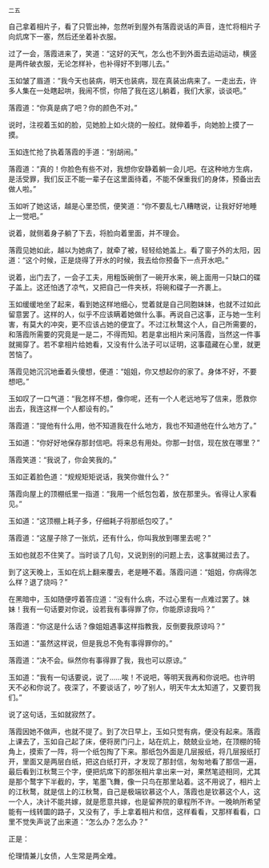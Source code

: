     二五 

   自己拿着相片子，看了只管出神，忽然听到屋外有落霞说话的声音，连忙将相片子向炕席下一塞，然后还坐着补衣服。

   过了一会，落霞进来了，笑道：“这好的天气，怎么也不到外面去运动运动，横竖是两件破衣服，无论怎样补，也补得好不到哪儿去。”

   玉如皱了眉道：“我今天也装病，明天也装病，现在真装出病来了。一走出去，许多人集在一处瞎起哄，我闹不惯，你陪了我在这儿躺着，我们大家，谈谈吧。”

   落霞道：“你真是病了吧？你的颜色不对。”

   说时，注视着玉如的脸，见她脸上如火烧的一般红。就伸着手，向她脸上摸了一摸。

   玉如连忙抢了执着落霞的手道：“别胡闹。”

   落霞道：“真的！你脸色有些不对，我想你安静着躺一会儿吧。在这种地方生病，是活受罪，我们反正不能一辈子在这里面待着，不能不保重我们的身体，预备出去做人啦。”

   玉如听了她这话，越是心里恐慌，便笑道：“你不要乱七八糟瞎说，让我好好地睡上一觉吧。”

   说着，就侧着身子躺了下去，将脸向着里面，并不理会。

   落霞见她如此，越以为她病了，就牵了被，轻轻给她盖上。看了窗子外的太阳，因道：“这个时候，正是烧得了开水的时候，我去给你预备下一点开水吧。”

   说着，出门去了，一会子工夫，用粗饭碗倒了一碗开水来，碗上面用一只缺口的碟子盖上。这还怕透了凉气，又把自己一件夹袄，将碗和碟子一齐裹上。

   玉如缓缓地坐了起来，看到她这样地细心，觉着就是自己同胞妹妹，也就不过如此留意罢了。这样的人，似乎不应该瞒着她做什么事。再说自己这事，正与她一生利害，有莫大的冲突，更不应该占她的便宜了。不过江秋鹜这个人，自己所需要的，和落霞所需要的究竟是一是二，不得而知。若是拿出相片来问落霞，当然这一件事就揭穿了。若不拿相片给她看，又没有什么法子可以证明，这事蕴藏在心里，就更苦恼了。

   落霞见她沉沉地垂着头傻想，便道：“姐姐，你又想起你的家了。身体不好，不要想吧。”

   玉如叹了一口气道：“我怎样不想，像你呢，还有一个人老远地写了信来，愿救你出去，我连这样一个人都设有的。”

   落霞道：“提他有什么用，他不知道我在什么地方，我也不知道他在什么地方了。”

   玉如道：“你好好地保存那封信吧。将来总有用处。你那一封信，现在放在哪里？”

   落霞笑道：“我说了，你会笑我的。”

   玉如正着脸色道：“规规矩矩说话，我笑你做什么？”

   落霞向屋上的顶棚纸里一指道：“我用一个纸包包着，放在那里头。省得让人家看见。”

   玉如道：“这顶棚上耗子多，仔细耗子将那纸包咬了。”

   落霞道：“这屋子除了一张炕，还有什么，你叫我放到哪里去呢？”

   玉如也就忍不住笑了。当时谈了几句，又说到别的问题上去，这事就揭过去了。

   到了这天晚上，玉如在炕上翻来覆去，老是睡不着。落霞问道：“姐姐，你病得怎么样？退了烧吗？”

   在黑暗中，玉如随便哼着答应道：“没有什么病，不过心里有一点难过罢了。妹妹！我有一句话要对你说，设若我有事得罪了你，你能原谅我吗？”

   落霞道：“你这是什么话？像姐姐遇事这样指教我，反倒要我原谅吗？”

   玉如道：“虽然这样说，但是我总不免有事得罪你的。”

   落霞道：“决不会。纵然你有事得罪了我，我也可以原谅。”

   玉如道：“我有一句话要说，说了……唉！不说吧，等明天我再和你说吧。也许明天不必和你说了。夜深了，不要谈话了，吵了别人，明天牛太太知道了，又要罚我们。”

   说了这句话，玉如就寂然了。

   落霞因她不做声，也就不提了。到了次日早上，玉如只觉有病，便没有起来。落霞上课去了，玉如自己起了床，便将房门闩上，站在炕上，兢兢业业地，在顶棚的犄角上，摸索了一阵，将一个纸包掏了下来。那纸包外面是几层报纸，将几层报纸打开，里面又是两层白纸，把这白纸打开，才发现了那封信，匆匆地看了那信一遍，最后看到江秋鹜三个字，便把炕席下的那张相片拿出来一对，果然笔迹相同，尤其是那个鹜字下半截的，字，笔墨飞舞，像一只鸟在那里站着。这不用说了，相片上的江秋鹜，就是信上的江秋鹜，自己是极端钦慕这个人，落霞也是钦慕这个人，这一个人，决计不能共嫁，就是愿意共嫁，也是留养院的章程所不许。一晚晌所希望能有一线转圜的路子，又没有了，手上拿着相片和信，这样看看，又那样看看，口里不觉失声说了出来道：“怎么办？怎么办？”

   正是：

   伦理情兼儿女债，人生常是两全难。

